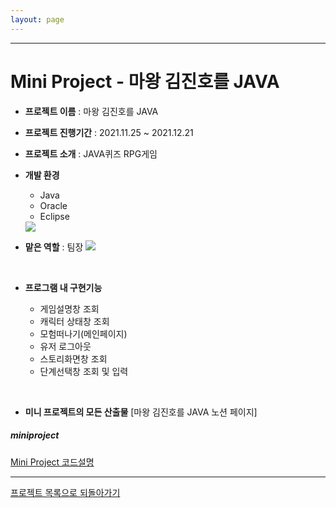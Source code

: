 ```yaml
---
layout: page
---
```

***

# Mini Project - 마왕 김진호를 JAVA
  
- **프로젝트 이름** : 마왕 김진호를 JAVA

- **프로젝트 진행기간** : 2021.11.25 ~ 2021.12.21

- **프로젝트 소개** : JAVA퀴즈 RPG게임

- **개발 환경** 
  - Java
  - Oracle 
  - Eclipse 
  <img src="../img/miniTools.png">
  
  <br/>
  
- **맡은 역할** : 팀장
  <img src="../img/semiWBS.png">
  
  <br/>
  
- **프로그램 내 구현기능**
  - 게임설명창 조회
  - 캐릭터 상태창 조회
  - 모험떠나기(메인페이지)
  - 유저 로그아웃
  - 스토리화면창 조회
  - 단계선택창 조회 및 입력  
  
<br/>

- **미니 프로젝트의 모든 산출물**
  [마왕 김진호를 JAVA 노션 페이지]


##### miniproject  
  [Mini Project 코드설명](miniprojectcode.md)  
  

***

[프로젝트 목록으로 되돌아가기](https://leesohyeon96.github.io/projects/)
